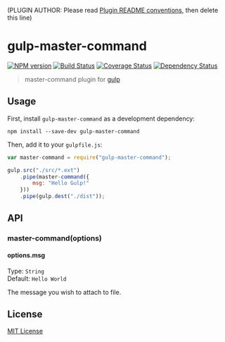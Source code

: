 (PLUGIN AUTHOR: Please read [Plugin README conventions](https://github.com/wearefractal/gulp/wiki/Plugin-README-Conventions), then delete this line)

# gulp-master-command
[![NPM version][npm-image]][npm-url] [![Build Status][travis-image]][travis-url]  [![Coverage Status][coveralls-image]][coveralls-url] [![Dependency Status][depstat-image]][depstat-url]

> master-command plugin for [gulp](https://github.com/wearefractal/gulp)

## Usage

First, install `gulp-master-command` as a development dependency:

```shell
npm install --save-dev gulp-master-command
```

Then, add it to your `gulpfile.js`:

```javascript
var master-command = require("gulp-master-command");

gulp.src("./src/*.ext")
	.pipe(master-command({
		msg: "Hello Gulp!"
	}))
	.pipe(gulp.dest("./dist"));
```

## API

### master-command(options)

#### options.msg
Type: `String`  
Default: `Hello World`

The message you wish to attach to file.


## License

[MIT License](http://en.wikipedia.org/wiki/MIT_License)

[npm-url]: https://npmjs.org/package/gulp-master-command
[npm-image]: https://badge.fury.io/js/gulp-master-command.png

[travis-url]: http://travis-ci.org/erupenkman/gulp-master-command
[travis-image]: https://secure.travis-ci.org/erupenkman/gulp-master-command.png?branch=master

[coveralls-url]: https://coveralls.io/r/erupenkman/gulp-master-command
[coveralls-image]: https://coveralls.io/repos/erupenkman/gulp-master-command/badge.png

[depstat-url]: https://david-dm.org/erupenkman/gulp-master-command
[depstat-image]: https://david-dm.org/erupenkman/gulp-master-command.png
